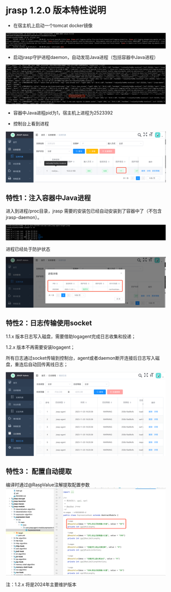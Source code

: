 # jrasp 1.2.0 版本特性说明

+ 在宿主机上启动一个tomcat docker镜像

![img_1.png](./img_1.png)

+ 启动jrasp守护进程daemon，自动发现Java进程（包括容器中Java进程）

![img.png](./img.png)

+ 容器中Java进程pid为1，宿主机上进程为2523392

+ 控制台上看到进程

![img_3.png](./img_3.png)

## 特性1：注入容器中Java进程

进入到进程/proc目录，jrasp 需要的安装包已经自动安装到了容器中了（不包含 jrasp-daemon）。

![img_2.png](./img_2.png)

进程已经处于防护状态

![img_4.png](./img_4.png)


## 特性2：日志传输使用socket

1.1.x 版本日志写入磁盘，需要借助logagent完成日志收集和投递；

1.2.x 版本不再需要安装logagent；

所有日志通过socket传输到控制台，agent或者daemon断开连接后日志写入磁盘，重连后自动回传离线日志；

![img_5.png](./img_5.png)

## 特性3： 配置自动提取

编译时通过@RaspValue注解提取配置参数
![img_6.png](./img_6.png)


注：1.2.x 将是2024年主要维护版本